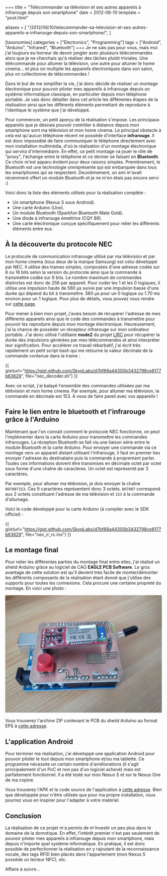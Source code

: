 +++
title = "Télécommander sa télévision et ses autres appareils à infrarouge depuis son smartphone"
date = 2012-06-10
template = "post.html"

aliases = [
  "/2012/06/10/telecommander-sa-television-et-ses-autres-appareils-a-infrarouge-depuis-son-smartphone/",
]

[taxonomies]
categories = ["Electronics", "Programming"]
tags = ["Android", "Arduino", "Infrared", "Bluetooth"]
+++
Je ne sais pas pour vous, mais moi j'ai toujours eu horreur de devoir jongler
avec plusieurs télécommandes alors que je ne cherchais qu'à réaliser des tâches
plutôt triviales. Une télécommande pour allumer la télévision, une autre pour
allumer le home cinema... et plus on multiplie les appareils électroniques dans
son salon, plus on collectionne de télécommandes !

Dans le but de me simplifier la vie, j'ai donc décidé de réaliser un montage
électronique pour pouvoir piloter mes appareils à infrarouge depuis un système
informatique classique, en particulier depuis mon téléphone portable. Je vais
donc détailler dans cet article les différentes étapes de la réalisation ainsi
que les différents éléments permettant de reproduire à l'identique le système
que j'ai développé.

<!-- more -->

Pour commencer, un petit aperçu de la réalisation s'impose. Les principaux
appareils que je désirais pouvoir contrôler à distance depuis mon smartphone
sont ma télévision et mon home cinema. Le principal obstacle à cela est qu'aucun
téléphone récent ne possède d'interface **infrarouge**. Il est donc impossible
de faire communiquer le téléphone directement avec mon installation multimédia,
d'où la réalisation d'un montage électronique qui servira d'intermédiaire. En
effet, ce petit montage va jouer le rôle de "proxy", l'échange entre le
téléphone et ce dernier se faisant en **Bluetooth**. Ce choix m'est apparu
évident pour deux raisons simples. Premièrement, le Bluetooth est une
technologie omniprésente qui est embarquée dans tous les smartphones qui se
respectent. Deuxièmement, un ami m'avait récemment offert un module Bluetooth et
je ne m'en étais pas encore servi :)

Voici donc la liste des éléments utilisés pour la réalisation complète :

* Un smartphone (Nexus S sous Android).
* Une carte Arduino (Uno).
* Un module Bluetooth (Sparkfun Bluetooth Mate Gold).
* Une diode à infrarouge émettrice (CQY 89).
* Une carte électronique conçue spécifiquement pour relier les différents
  éléments entre eux.

## À la découverte du protocole NEC

Le protocole de communication infrarouge utilisé par ma télévision et par mon
home cinema (tous deux de la marque Samsung) est celui développé par NEC. Il
utilise des trames simples, composées d'une adresse codée sur 8 ou 16 bits selon
la version du protocole ainsi que la commande à transmettre codée sur 8 bits. Le
nombre maximum de commandes distinctes est donc de 256 par appareil. Pour coder
les 1 et les 0 logiques, il utilise une impulsion haute de 560 µs suivie par une
impulsion basse d'une durée qui dépend du bit à transmettre. 560 µs pour un 0
logique ou 1.70 ms environ pour un 1 logique. Pour plus de détails, vous pouvez
vous rendre sur [cette page][protocole-nec].

Pour mener à bien mon projet, j'avais besoin de récupérer l'adresse de mes
différents appareils ainsi que le code des commandes à transmettre pour pouvoir
les reproduire depuis mon montage électronique. Heureusement, j'ai la chance de
posséder un récepteur infrarouge sur mon ordinateur portable. J'ai donc utilisé
l'utilitaire **mode2** du projet [LIRC][lirc] pour récupérer la durée des
impulsions générées par mes télécommandes et ainsi interpréter leur
signification. Pour accélérer ce travail rébarbatif, j'ai écrit très rapidement
un petit script bash qui me retourne la valeur décimale de la commande contenue
dans la trame :

{{ gist(url="https://gist.github.com/SkypLabs/d7bf68a44300b3432798ce8177b63629",
file="nec_decoder.sh") }}

Avec ce script, j'ai balayé l'ensemble des commandes utilisées par ma télévision
et mon home cinema. Par exemple, pour allumer ma télévision, la commande en
décimale est 153. À vous de faire pareil avec vos appareils !

## Faire le lien entre le bluetooth et l'infrarouge grâce à l'Arduino

Maintenant que l'on connait comment le protocole NEC fonctionne, on peut
l'implémenter dans la carte Arduino pour transmettre les commandes infrarouges.
La réception Bluetooth se fait via une liaison série entre le module Bluetooth
et la carte Arduino. Pour envoyer une commande via ce montage vers un appareil
distant utilisant l'infrarouge, il faut en premier lieu envoyer l'adresse du
destinataire puis la commande à proprement parler. Toutes ces informations
doivent être transmises en décimale octet par octet sous forme d'une chaîne de
caractères. Un octet est représenté par 3 caractères.

Par exemple, pour allumer ma télévision, je dois envoyer la chaîne `007007153`.
Ces 9 caractères représentent donc 3 octets. `007007` correspond aux 2 octets
constituant l'adresse de ma télévision et `153` à la commande d'allumage.

Voici le code développé pour la carte Arduino (à compiler avec le SDK officiel)
:

{{ gist(url="https://gist.github.com/SkypLabs/d7bf68a44300b3432798ce8177b63629",
file="nec_ir_rc.ino") }}

## Le montage final

Pour relier les différentes parties du montage final entre elles, j'ai réalisé
un shield Arduino grâce au logiciel de CAO **EAGLE PCB Software**. Le gros
avantage de cette solution est qu'il devient très facile de monter/démonter les
différents composants de la réalisation étant donné que j'utilise des supports
pour toutes les connexions. Cela procure une certaine propreté du montage. En
voici une photo :

![TV_RC Project - Montage final](tv_rc_montage_final.jpg)

Vous trouverez l'archive ZIP contenant le PCB du sheild Arduino au format EPS à
[cette adresse][pcb-zip-file].

## L'application Android

Pour terminer ma réalisation, j'ai développé une application Android pour
pouvoir piloter le tout depuis mon smartphone et/ou ma tablette. Ce programme
nécessite un certain nombre d'améliorations (il s'agit principalement d'un PoC
et non pas d'un logiciel achevé) mais est parfaitement fonctionnel. Il a été
testé sur mon Nexus S et sur le Nexus One de ma copine.

Vous trouverez l'APK et le code source de l'application à [cette
adresse][tv-remote-control]. Bien que développée pour n'être utilisée que pour
ma propre installation, vous pourrez vous en inspirer pour l'adapter à votre
matériel.

## Conclusion

La réalisation de ce projet m'a permis de m'investir un peu plus dans le domaine
de la domotique. En effet, l'intérêt premier n'est pas seulement de pouvoir
piloter mes appareils à infrarouge depuis mon smartphone, mais depuis n'importe
quel système informatique. En pratique, il est donc possible de perfectionner la
réalisation en y rajoutant de la reconnaissance vocale, des tags RFID bien
placés dans l'appartement (mon Nexus S possède un lecteur NFC), etc.

Affaire à suivre...

 [protocole-nec]: https://www.sbprojects.com/knowledge/ir/nec.php "NEC protocol"
 [lirc]: http://www.lirc.org/ "LIRC"
 [pcb-zip-file]: https://keybase.pub/skyplabs/Blog/Downloads/TV_RC_ARDUINO_SHIELD_PCB_V1.zip "TV_RC_ARDUINO_SHIELD_PCB_V1.zip"
 [tv-remote-control]: https://keybase.pub/skyplabs/Blog/Downloads/tv_rc_android_v0.1.apk "TV Remote Control Project"
